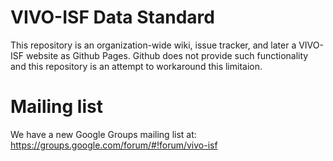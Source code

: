 VIVO-ISF Data Standard
========

This repository is an organization-wide wiki, issue tracker, and later a VIVO-ISF website as Github Pages. Github does not provide such functionality and this repository is an attempt to workaround this limitaion.

Mailing list
========

We have a new Google Groups mailing list at:  https://groups.google.com/forum/#!forum/vivo-isf 
